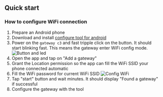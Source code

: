 ## Quick start ##

### How to configure WiFi connection ###

1. Prepare an Android phone
1. Download and install [configure tool for android](tech.md)
1. Power on the `gateway c3` and fast tripple click on the button. It should start blinking fast. This means the gateway enter WiFi config mode.
![Button and led](https://i1.aprbrother.com/gwc3/gwc3-btn-led.jpg)
1. Open the app and tap on "Add a gateway"
1. Grant the Location permission so the app can fill the WiFi SSID your phone connected automatic
1. Fill the WiFi password for current WiFi SSID
![Config WiFi](https://i1.aprbrother.com/gwc3/conf-wifi.jpg)
1. Tap "start" button and wait minutes. It should display "Found a gateway" if successful
1. Configure the gateway with the tool
